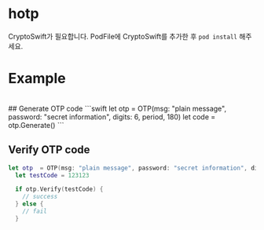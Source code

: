 # hotp
CryptoSwift가 필요합니다. PodFile에 CryptoSwift를 추가한 후 ```pod install``` 해주세요.
<br>
# Example
<br>
## Generate OTP code
```swift
let otp  = OTP(msg: "plain message", password: "secret information", digits: 6, period, 180)
let code = otp.Generate()
```

## Verify OTP code
```swift
let otp  = OTP(msg: "plain message", password: "secret information", digits: 6, period, 180)
  let testCode = 123123

  if otp.Verify(testCode) {
    // success
  } else {
    // fail
  }
```
